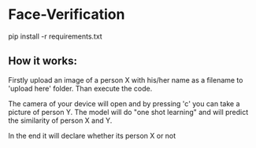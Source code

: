 # Face-Verification
pip install -r requirements.txt

## How it works:

Firstly upload an image of a person X with his/her name as a filename to 'upload here' folder. 
Than execute the code.

The camera of your device will open and by pressing 'c' you can take a picture of person Y.
The model will do "one shot learning" and will predict the similarity of person X and Y.

In the end it will declare whether its person X or not
